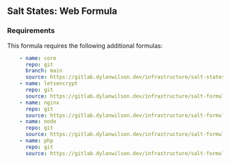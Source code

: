 ## Salt States: Web Formula

### Requirements

This formula requires the following additional formulas:

```yaml
    - name: core
      repo: git
      branch: main
      source: https://gitlab.dylanwilson.dev/infrastructure/salt-states/core-states.git
    - name: letsencrypt
      repo: git
      source: https://gitlab.dylanwilson.dev/infrastructure/salt-formulas/letsencrypt-formula.git
    - name: nginx
      repo: git
      source: https://gitlab.dylanwilson.dev/infrastructure/salt-formulas/nginx-formula.git
    - name: node
      repo: git
      source: https://gitlab.dylanwilson.dev/infrastructure/salt-formulas/node-formula.git
    - name: php
      repo: git
      source: https://gitlab.dylanwilson.dev/infrastructure/salt-formulas/php-formula.git
```
